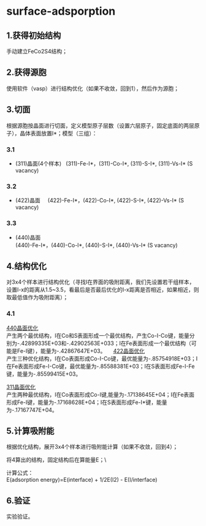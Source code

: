 # surface-adsporption

## 1.获得初始结构
手动建立FeCo2S4结构；

## 2.获得源胞
使用软件（vasp）进行结构优化（如果不收敛，回到1），然后作为源胞；

## 3.切面
根据源胞按晶面进行切面，定义模型原子层数（设置六层原子，固定底面的两层原子），晶体表面放置I*；模型（三组）：

### 3.1
- (311)晶面(4个样本)   
   (311)-Fe-I*，(311)-Co-I*, (311)-S-I*, (311)-Vs-I* (S vacancy)

### 3.2
- (422)晶面    
 (422)-Fe-I*，(422)-Co-I*, (422)-S-I*, (422)-Vs-I* (S vacancy)

### 3.3 
- (440)晶面    
 (440)-Fe-I*，(440)-Co-I*, (440)-S-I*, (440)-Vs-I* (S vacancy)

## 4.结构优化
对3x4个样本进行结构优化（寻找I在界面的吸附距离，我们先设置若干组样本，设置I-x的距离从1.5~3.5，看最后是否最后优化的I-x距离是否相近，如果相近，则取最低值作为吸附距离）；
### 4.1
[440晶面优化](https://github.com/pincher-chen/surface-adsporption/blob/master/opt_picture/440-structure.md)     
产生两个最优结构，I在Co和S表面形成一个最优结构，产生Co-I-Co键，能量分别为-.42899335E+03和-.42902563E+033；I在Fe表面形成一个最优结构（可能是Fe-I键），能量为-.42867647E+03。    
[422晶面优化](https://github.com/pincher-chen/surface-adsporption/blob/master/opt_picture/422-structure.md)    
产生三种优化结构，I在Co表面形成Co-I-Co键，最优能量为-.85754918E+03；I在Fe表面形成Fe-I-Co键，最优能量为-.85588381E+03；I在S表面形成Fe-I-Fe键，能量为-.85599415E+03。

[311晶面优化](https://github.com/pincher-chen/surface-adsporption/blob/master/opt_picture/311-structure.md)    
产生两种最优结构，I在Co表面形成Co-I键,能量为-.17138645E+04；I在Fe表面形成Fe-I键，能量为-.17168628E+04；I在S表面形成Fe-I*键，能量为-.17167747E+04。

## 5.计算吸附能
根据优化结构，展开3x4个样本进行吸附能计算（如果不收敛，回到4）；

将4算出的结构，固定结构后在算能量E；\\    

计算公式：    
E(adsorption energy)=E(interface) + 1/2E(I2) - E(I/interface)

## 6.验证
实验验证。
